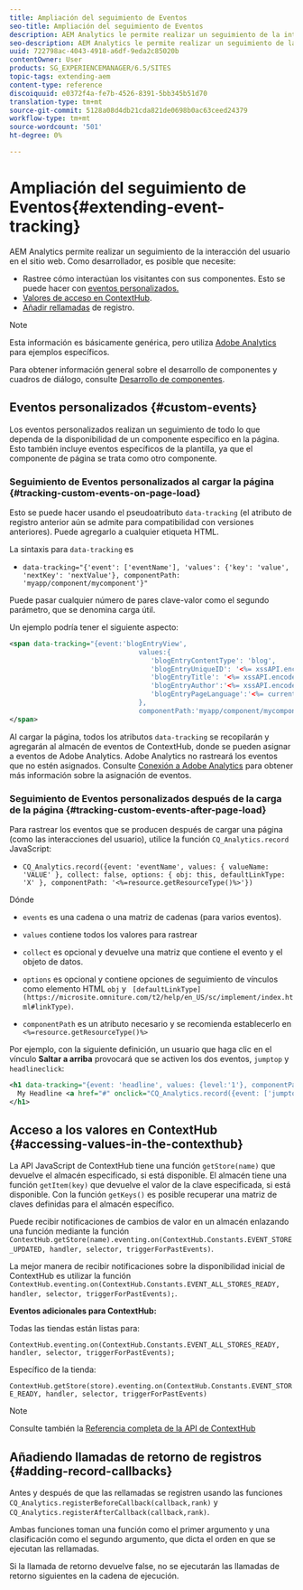 ```yaml
---
title: Ampliación del seguimiento de Eventos
seo-title: Ampliación del seguimiento de Eventos
description: AEM Analytics le permite realizar un seguimiento de la interacción del usuario en su sitio web
seo-description: AEM Analytics le permite realizar un seguimiento de la interacción del usuario en su sitio web
uuid: 722798ac-4043-4918-a6df-9eda2c85020b
contentOwner: User
products: SG_EXPERIENCEMANAGER/6.5/SITES
topic-tags: extending-aem
content-type: reference
discoiquuid: e0372f4a-fe7b-4526-8391-5bb345b51d70
translation-type: tm+mt
source-git-commit: 5128a08d4db21cda821de0698b0ac63ceed24379
workflow-type: tm+mt
source-wordcount: '501'
ht-degree: 0%

---
```



# Ampliación del seguimiento de Eventos{#extending-event-tracking}

AEM Analytics permite realizar un seguimiento de la interacción del usuario en el sitio web. Como desarrollador, es posible que necesite:

* Rastree cómo interactúan los visitantes con sus componentes. Esto se puede hacer con [eventos personalizados.](#custom-events)
* [Valores de acceso en ContextHub](/help/sites-developing/extending-analytics.md#accessing-values-in-the-contexthub).
* [Añadir rellamadas](#adding-record-callbacks) de registro.

>[!NOTE]
>
>Esta información es básicamente genérica, pero utiliza [Adobe Analytics](/help/sites-administering/adobeanalytics.md) para ejemplos específicos.
>
>Para obtener información general sobre el desarrollo de componentes y cuadros de diálogo, consulte [Desarrollo de componentes](/help/sites-developing/components.md).

## Eventos personalizados {#custom-events}

Los eventos personalizados realizan un seguimiento de todo lo que dependa de la disponibilidad de un componente específico en la página. Esto también incluye eventos específicos de la plantilla, ya que el componente de página se trata como otro componente.

### Seguimiento de Eventos personalizados al cargar la página {#tracking-custom-events-on-page-load}

Esto se puede hacer usando el pseudoatributo `data-tracking` (el atributo de registro anterior aún se admite para compatibilidad con versiones anteriores). Puede agregarlo a cualquier etiqueta HTML.

La sintaxis para `data-tracking` es

* `data-tracking="{'event': ['eventName'], 'values': {'key': 'value', 'nextKey': 'nextValue'}, componentPath: 'myapp/component/mycomponent'}"`

Puede pasar cualquier número de pares clave-valor como el segundo parámetro, que se denomina carga útil.

Un ejemplo podría tener el siguiente aspecto:

```xml
<span data-tracking="{event:'blogEntryView',
                                values:{
                                   'blogEntryContentType': 'blog',
                                   'blogEntryUniqueID': '<%= xssAPI.encodeForJSString(entry.getId()) %>',
                                   'blogEntryTitle': '<%= xssAPI.encodeForJSString(entry.getTitle()) %>',
                                   'blogEntryAuthor':'<%= xssAPI.encodeForJSString(entry.getAuthor()) %>',
                                   'blogEntryPageLanguage':'<%= currentPage.getLanguage(true) %>'
                                },
                                componentPath:'myapp/component/mycomponent'}">
</span>
```

Al cargar la página, todos los atributos `data-tracking` se recopilarán y agregarán al almacén de eventos de ContextHub, donde se pueden asignar a eventos de Adobe Analytics. Adobe Analytics no rastreará los eventos que no estén asignados. Consulte [Conexión a Adobe Analytics](/help/sites-administering/adobeanalytics.md) para obtener más información sobre la asignación de eventos.

### Seguimiento de Eventos personalizados después de la carga de la página {#tracking-custom-events-after-page-load}

Para rastrear los eventos que se producen después de cargar una página (como las interacciones del usuario), utilice la función `CQ_Analytics.record` JavaScript:

* `CQ_Analytics.record({event: 'eventName', values: { valueName: 'VALUE' }, collect: false, options: { obj: this, defaultLinkType: 'X' }, componentPath: '<%=resource.getResourceType()%>'})`

Dónde

* `events` es una cadena o una matriz de cadenas (para varios eventos).

* `values` contiene todos los valores para rastrear
* `collect` es opcional y devuelve una matriz que contiene el evento y el objeto de datos.
* `options` es opcional y contiene opciones de seguimiento de vínculos como elemento HTML  `obj` y  ` [defaultLinkType](https://microsite.omniture.com/t2/help/en_US/sc/implement/index.html#linkType)`.

* `componentPath` es un atributo necesario y se recomienda establecerlo en  `<%=resource.getResourceType()%>`

Por ejemplo, con la siguiente definición, un usuario que haga clic en el vínculo **Saltar a arriba** provocará que se activen los dos eventos, `jumptop` y `headlineclick`:

```xml
<h1 data-tracking="{event: 'headline', values: {level:'1'}, componentPath: '<%=resource.getResourceType()%>'}">
  My Headline <a href="#" onclick="CQ_Analytics.record({event: ['jumptop','headlineclick'],  values: {level:'1'}, componentPath: '<%=resource.getResourceType()%>'})">Jump to top</a>
</h1>
```

## Acceso a los valores en ContextHub {#accessing-values-in-the-contexthub}

La API JavaScript de ContextHub tiene una función `getStore(name)` que devuelve el almacén especificado, si está disponible. El almacén tiene una función `getItem(key)` que devuelve el valor de la clave especificada, si está disponible. Con la función `getKeys()` es posible recuperar una matriz de claves definidas para el almacén específico.

Puede recibir notificaciones de cambios de valor en un almacén enlazando una función mediante la función `ContextHub.getStore(name).eventing.on(ContextHub.Constants.EVENT_STORE_UPDATED, handler, selector, triggerForPastEvents)`.

La mejor manera de recibir notificaciones sobre la disponibilidad inicial de ContextHub es utilizar la función `ContextHub.eventing.on(ContextHub.Constants.EVENT_ALL_STORES_READY, handler, selector, triggerForPastEvents);`.

**Eventos adicionales para ContextHub:**

Todas las tiendas están listas para:

`ContextHub.eventing.on(ContextHub.Constants.EVENT_ALL_STORES_READY, handler, selector, triggerForPastEvents);`

Específico de la tienda:

`ContextHub.getStore(store).eventing.on(ContextHub.Constants.EVENT_STORE_READY, handler, selector, triggerForPastEvents)`

>[!NOTE]
>
>Consulte también la [Referencia completa de la API de ContextHub](https://helpx.adobe.com/experience-manager/6-5/sites/developing/using/contexthub-api.html#ContextHubJavascriptAPIReference)

## Añadiendo llamadas de retorno de registros {#adding-record-callbacks}

Antes y después de que las rellamadas se registren usando las funciones `CQ_Analytics.registerBeforeCallback(callback,rank)` y `CQ_Analytics.registerAfterCallback(callback,rank)`.

Ambas funciones toman una función como el primer argumento y una clasificación como el segundo argumento, que dicta el orden en que se ejecutan las rellamadas.

Si la llamada de retorno devuelve false, no se ejecutarán las llamadas de retorno siguientes en la cadena de ejecución.
